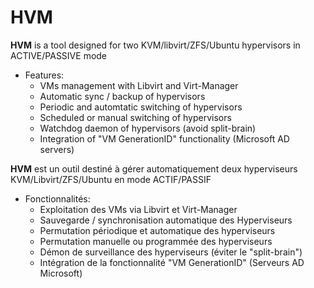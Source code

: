 # HVM

**HVM** is a tool designed for two KVM/libvirt/ZFS/Ubuntu hypervisors in ACTIVE/PASSIVE mode
  * Features:
    - VMs management with Libvirt and Virt-Manager
    - Automatic sync / backup of hypervisors
    - Periodic and automtatic switching of hypervisors
    - Scheduled or manual switching of hypervisors
    - Watchdog daemon of hypervisors (avoid split-brain)
    - Integration of "VM GenerationID" functionality (Microsoft AD servers)

**HVM** est un outil destiné à gérer automatiquement deux hyperviseurs KVM/Libvirt/ZFS/Ubuntu en mode ACTIF/PASSIF
  * Fonctionnalités:
    - Exploitation des VMs via Libvirt et Virt-Manager
    - Sauvegarde / synchronisation automatique des Hyperviseurs
    - Permutation périodique et automatique des hyperviseurs
    - Permutation manuelle ou programmée des hyperviseurs
    - Démon de surveillance des hyperviseurs (éviter le "split-brain")
    - Intégration de la fonctionnalité "VM GenerationID" (Serveurs AD Microsoft)
    
